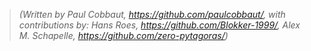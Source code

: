 > *(Written by Paul Cobbaut, <https://github.com/paulcobbaut/>, with contributions by: Hans Roes, <https://github.com/Blokker-1999/>, Alex M. Schapelle, <https://github.com/zero-pytagoras/>)*


